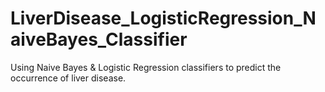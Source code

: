 # LiverDisease_LogisticRegression_NaiveBayes_Classifier
Using Naive Bayes &amp; Logistic Regression classifiers to predict the occurrence of liver disease. 

